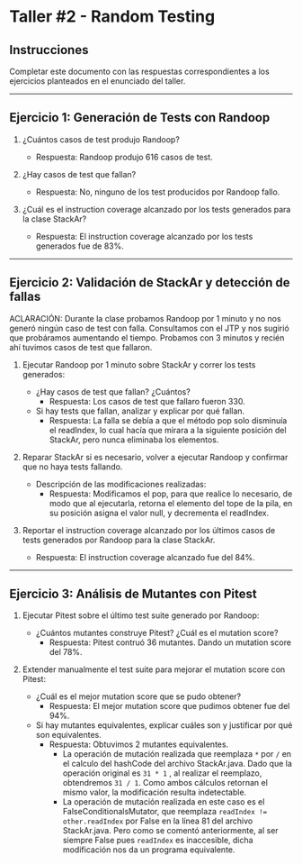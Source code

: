 # Taller #2 - Random Testing

## Instrucciones
Completar este documento con las respuestas correspondientes a los ejercicios planteados en el enunciado del taller.

---

## Ejercicio 1: Generación de Tests con Randoop

1. ¿Cuántos casos de test produjo Randoop?
   - Respuesta: Randoop produjo 616 casos de test.

2. ¿Hay casos de test que fallan?
   - Respuesta: No, ninguno de los test producidos por Randoop fallo.

3. ¿Cuál es el instruction coverage alcanzado por los tests generados para la clase StackAr?
   - Respuesta: El instruction coverage alcanzado por los tests generados fue de 83%.

---

## Ejercicio 2: Validación de StackAr y detección de fallas

ACLARACIÓN: Durante la clase probamos Randoop por 1 minuto y no nos generó ningún caso de test con falla. Consultamos con el JTP y nos sugirió que probáramos aumentando el tiempo. Probamos con 3 minutos y recién ahí tuvimos casos de test que fallaron.

1. Ejecutar Randoop por 1 minuto sobre StackAr y correr los tests generados:
   - ¿Hay casos de test que fallan? ¿Cuántos?
     - Respuesta: Los casos de test que fallaro fueron 330.
   - Si hay tests que fallan, analizar y explicar por qué fallan.
     - Respuesta: La falla se debía a que el método pop solo disminuía el readIndex, lo cual hacía que mirara a la siguiente posición del StackAr, pero nunca eliminaba los elementos.
       
2. Reparar StackAr si es necesario, volver a ejecutar Randoop y confirmar que no haya tests fallando.
   - Descripción de las modificaciones realizadas:
     - Respuesta: Modificamos el pop, para que realice lo necesario, de modo que al ejecutarla, retorna el elemento del tope de la pila, en su posición asigna el valor null, y decrementa el readIndex.
       
3. Reportar el instruction coverage alcanzado por los últimos casos de tests generados por Randoop para la clase StackAr.
   - Respuesta: El instruction coverage alcanzado fue del 84%.

---

## Ejercicio 3: Análisis de Mutantes con Pitest

1. Ejecutar Pitest sobre el último test suite generado por Randoop:
   - ¿Cuántos mutantes construye Pitest? ¿Cuál es el mutation score?
     - Respuesta: Pitest contruó 36 mutantes. Dando un mutation score del 78%.

2. Extender manualmente el test suite para mejorar el mutation score con Pitest:
   - ¿Cuál es el mejor mutation score que se pudo obtener?
     - Respuesta: El mejor mutation score que pudimos obtener fue del 94%.
   - Si hay mutantes equivalentes, explicar cuáles son y justificar por qué son equivalentes.
     - Respuesta: Obtuvimos 2 mutantes equivalentes.
        - La operación de mutación realizada que reemplaza `*` por `/` en el calculo del hashCode del archivo StackAr.java. Dado que la operación original es `31 * 1` , al realizar el reemplazo, obtendremos `31 / 1`. Como ambos cálculos retornan el mismo valor, la modificación resulta indetectable.
        - La operación de mutación realizada en este caso es el FalseConditionalsMutator, que reemplaza `readIndex != other.readIndex` por False en la línea 81 del archivo StackAr.java. Pero como se comentó anteriormente, al ser siempre False pues `readIndex` es inaccesible, dicha modificación nos da un programa equivalente.
